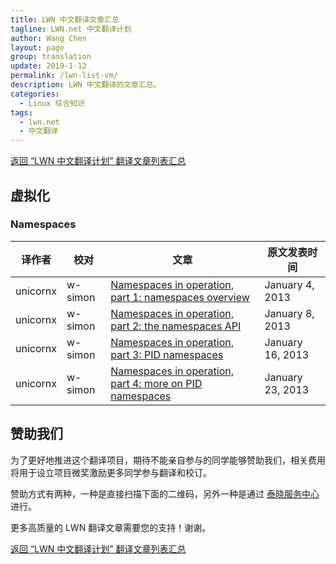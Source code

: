 ```yaml
---
title: LWN 中文翻译文章汇总
tagline: LWN.net 中文翻译计划
author: Wang Chen
layout: page
group: translation
update: 2019-1-12
permalink: /lwn-list-vm/
description: LWN 中文翻译的文章汇总。
categories:
  - Linux 综合知识
tags:
  - lwn.net
  - 中文翻译
---
```


[返回 “LWN 中文翻译计划” 翻译文章列表汇总][2]

## 虚拟化

### Namespaces

| 译作者    | 校对      | 文章  |原文发表时间|
|-----------|-----------|-------|------------|
| unicornx  | w-simon   |[Namespaces in operation, part 1: namespaces overview](/lwn-531114) |January 4, 2013|
| unicornx  | w-simon   |[Namespaces in operation, part 2: the namespaces API](/lwn-531381) |January 8, 2013|
| unicornx  | w-simon   |[Namespaces in operation, part 3: PID namespaces](/lwn-531419) |January 16, 2013|
| unicornx  | w-simon   |[Namespaces in operation, part 4: more on PID namespaces](/lwn-532748) |January 23, 2013|

## 赞助我们

为了更好地推进这个翻译项目，期待不能亲自参与的同学能够赞助我们，相关费用将用于设立项目微奖激励更多同学参与翻译和校订。

赞助方式有两种，一种是直接扫描下面的二维码，另外一种是通过 [泰晓服务中心](https://weidian.com/item.html?itemID=2208672946) 进行。

更多高质量的 LWN 翻译文章需要您的支持！谢谢。

[返回 “LWN 中文翻译计划” 翻译文章列表汇总][2]

[1]: http://tinylab.org
[2]: /lwn#翻译成果

